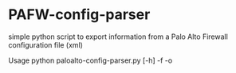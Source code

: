 # PAFW-config-parser
simple python script to export information from a Palo Alto Firewall configuration file (xml)


Usage
 python paloalto-config-parser.py [-h] -f <configuration-file> -o <output-file>
